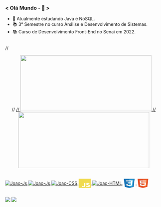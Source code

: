 ### < Olá Mundo - 👋 \>

- 🌱 Atualmente estudando Java e NoSQL.
- 📚 3° Semestre no curso Análise e Desenvolvimento de Sistemas.
- 📚 Curso de Desenvolvimento Front-End no Senai em 2022.



##
// <div align="center">
// <a href="https://github.com/JoaoPedroos">
// <img height="180em" width="420em" src="https://github-readme-stats.vercel.app/api?username=JoaoPedroos&true&theme=dark"/>
// <img height="180em" width="420em" src="https://github-readme-stats.vercel.app/api?username=JoaoPedroos&show_icons=true&theme=transparent"/>
    
</div>

<div style="display: inline_block"><br>
    <img align="center" alt="Joao-Js" height="30" width="40" src="https://cdn.jsdelivr.net/gh/devicons/devicon@latest/icons/git/git-original.svg">
    <img align="center" alt="Joao-Js" height="30" width="40" src="https://cdn.jsdelivr.net/gh/devicons/devicon@latest/icons/java/java-plain-wordmark.svg"> 
    <img align="center" alt="Joao-CSS" height="30" width="40" src="https://cdn.jsdelivr.net/gh/devicons/devicon@latest/icons/python/python-original.svg">
    <img align="center" alt="Joao-Js" height="30" width="40" src="https://raw.githubusercontent.com/devicons/devicon/master/icons/javascript/javascript-plain.svg">
    <img align="center" alt="Joao-HTML" height="30" width="40" src="https://cdn.jsdelivr.net/gh/devicons/devicon@latest/icons/react/react-original.svg">
    <img align="center" alt="Joao-CSS" height="30" width="40" src="https://raw.githubusercontent.com/devicons/devicon/master/icons/css3/css3-original.svg">
    <img align="center" alt="Joao-HTML" height="30" width="40" src="https://raw.githubusercontent.com/devicons/devicon/master/icons/html5/html5-original.svg">
   
</div>

##
<div> 
  <a href = "mailto:joaopedroenv@gmail.com"><img src="https://img.shields.io/badge/-Gmail-%23333?style=for-the-badge&logo=gmail&logoColor=white" target="_blank"></a>
  <a href="https://www.linkedin.com/in/jo%C3%A3o-pedro-9b5425250/" target="_blank"><img src="https://img.shields.io/badge/-LinkedIn-%230077B5?style=for-the-badge&logo=linkedin&logoColor=white"></a> 
</div>
